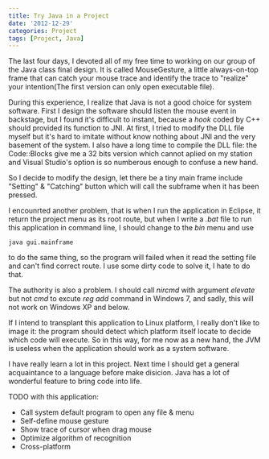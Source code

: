 ```yaml
---
title: Try Java in a Project
date: '2012-12-29'
categories: Project
tags: [Project, Java]
---
```


The last four days, I devoted all of my free time to working on our group of the Java class final design. It is called MouseGesture, a little always-on-top frame that can catch your mouse trace and identify the trace to "realize" your intention(The first version can only open executable file).


During this experience, I realize that Java is not a good choice for system software. First I design the software should listen the mouse event in backstage, but I found it's difficult to instant, because a *hook* coded by C++ should provided its function to JNI. At first, I tried to modify the DLL file myself but it's hard to imitate without know nothing about JNI and the very basement of the system. I also have a long time to compile the DLL file: the Code::Blocks give me a 32 bits version which cannot aplied on my station and Visual Studio's option is so numberous enough to confuse a new hand.


So I decide to modify the design, let there be a tiny main frame include "Setting" & "Catching" button which will call the subframe when it has been pressed.


I encounrted another problem, that is when I run the application in Eclipse, it return the project menu as its root route, but when I write a *.bat* file to run this application in command line, I should change to the *bin* menu and use 

	java gui.mainframe

to do the same thing, so the program will failed when it read the setting file and can't find correct route. I use some dirty code to solve it, I hate to do that.


The authority is also a problem. I should call *nircmd* with argument *elevate* but not *cmd* to excute *reg add* command in Windows 7, and sadly, this will not work on Windows XP and below.


If I intend to transplant this application to Linux platform, I really don't like to image it: the program should detect which platform itself locate to decide which code will execute. So in this way, for me now as a new hand, the JVM is useless when the application should work as a system software.


I have really learn a lot in this project. Next time I should get a general acquaintance to a language before make disicion. Java has a lot of wonderful feature to bring code into life.

TODO with this application:

+ Call system default program to open any file & menu
+ Self-define mouse gesture
+ Show trace of cursor when drag mouse
+ Optimize algorithm of recognition
+ Cross-platform